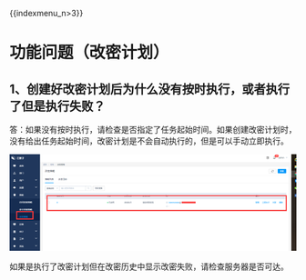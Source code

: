 {{indexmenu_n>3}}

# 功能问题（改密计划）

## 1、创建好改密计划后为什么没有按时执行，或者执行了但是执行失败？

答：如果没有按时执行，请检查是否指定了任务起始时间。如果创建改密计划时，没有给出任务起始时间，改密计划是不会自动执行的，但是可以手动立即执行。

![](/images/faq_super/改密计划.png)

如果是执行了改密计划但在改密历史中显示改密失败，请检查服务器是否可达。
